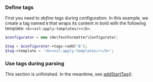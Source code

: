 ### Define tags

First you need to *define* tags during configuration. In this example, we create a tag named `B` that wraps its content in bold with the following template: `<b><xsl:apply-templates/></b>`.

```php
$configurator = new s9e\TextFormatter\Configurator;

$tag = $configurator->tags->add('B');
$tag->template = '<b><xsl:apply-templates/></b>';
```

### Use tags during parsing

This section is unfinished.
In the meantime, see [addStartTag](https://s9e.github.io/TextFormatter/api/s9e/TextFormatter/Parser.html#method_addStartTag)().
